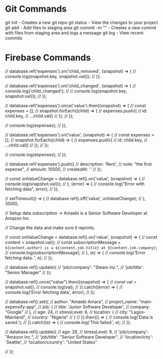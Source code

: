 # Git Commands


git init - Creates a new git repo
git status - View the changes to your project
git add - Add files to staging area 
git commit -m "" - Creates a new commit with files from staging area and logs a message
git log - View recent commits  

# Firebase Commands

// database.ref('expenses').on('child_removed', (snapshot) => {
//     console.log(snapshot.key, snapshot.val());
// });

// database.ref('expenses').on('child_changed', (snapshot) => {
//     console.log('child_changed');
//     // console.log(snapshot.key, snapshot.val());
// });

// database.ref('expenses').once('value').then((snapshot) => {
//     const expenses = [];
//     snapshot.forEach((child) => {
//         expenses.push({
//             id: child.key,
//             ...child.val()
//         });
//     });

//     console.log(expenses);
// });

// database.ref('expenses').on('value', (snapshot) => {
//     const expenses = [];
//     snapshot.forEach((child) => {
//         expenses.push({
//             id: child.key,
//             ...child.val()
//         });
//     });

//     console.log(expenses);
// });

// database.ref('expenses').push({
//     description: 'Rent',
//     note: "the first expense",
//     amount: 10500,
//     createdAt: ''
// }); 

// const onValueChange = database.ref().on('value', (snapshot) => {
//     console.log(snapshot.val());
// }, (error) => {
//     console.log("Error with fetching data", error);
// });

// setTimeout(() => {
//     database.ref().off('value', onValueChange);
// }, 3500);

// Setup data subscription ->  Amaebi is a Senior Software Developer at Amazon Inc.

// Change the data and make sure it reprints.

// const onValueChange = database.ref().on('value', (snapshot) => {
//     const content = snapshot.val();
//     const subscriptionMessage = `${content.author} is a ${content.job.title} at ${content.job.company}`;
//     console.log(subscriptionMessage);
// }, (e) => {
//     console.log('Error fetching data: ', e);
// });

// database.ref().update({
//     'job/company': "Steam Inc.",
//     'job/title': "Senior Manager"
// });

// database.ref().once("value").then((snapshot) => {
//     const val = snapshot.val();
//     console.log(val);
// }).catch((error) => {
//     console.log('Error fetching data', error);
// });

// database.ref().set({
//     author: "Amaebi Amara",
//     project_name: "main-expensify-app",
//     job: {
//         title: 'Junior Software Developer',
//         company: "Google"
//     },
//     age: 24,
//     stressLevel: 6,
//     location: {
//         city: "Lagos-Mainland",
//         country: "Nigeria"
//     }
// }).then(() => {
//     console.log('Data is saved.'); 
// }).catch((e) => {
//    console.log('This failed.', e); 
// });

// database.ref().update({
//     age: 29,
//     stressLevel: 9,
//     'job/company': "Amazon Inc.",
//     'job/title': "Senior Software Developer",
//     'location/city': 'Seattle',
//     'location/country': "United States"

// });